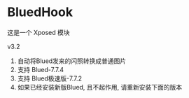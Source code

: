 # BluedHook

这是一个 Xposed 模块

v3.2

1. 自动将Blued发来的闪照转换成普通图片
2. 支持 Blued-7.7.4
3. 支持 Blued极速版-7.7.2
4. 如果已经安装新版Blued, 且不起作用, 请重新安装下面的版本
